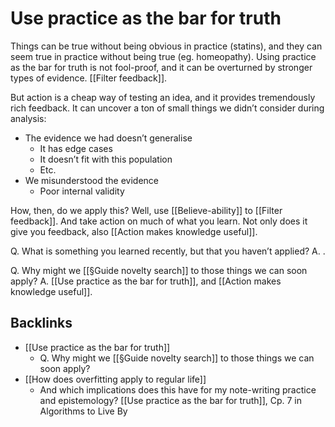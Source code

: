 # Use practice as the bar for truth
Things can be true without being obvious in practice (statins), and they can seem true in practice without being true (eg. homeopathy). Using practice as the bar for truth is not fool-proof, and it can be overturned by stronger types of evidence. [[Filter feedback]].

But action is a cheap way of testing an idea, and it provides tremendously rich feedback. It can uncover a ton of small things we didn’t consider during analysis:
* The evidence we had doesn’t generalise
	* It has edge cases
	* It doesn’t fit with this population
	* Etc.
* We misunderstood the evidence
	* Poor internal validity

How, then, do we apply this? Well, use [[Believe-ability]] to [[Filter feedback]]. And take action on much of what you learn. Not only does it give you feedback, also [[Action makes knowledge useful]]. 

Q. What is something you learned recently, but that you haven’t applied?
A. .

Q. Why might we [[§Guide novelty search]] to those things we can soon apply?
A. [[Use practice as the bar for truth]], and [[Action makes knowledge useful]].

## Backlinks
* [[Use practice as the bar for truth]]
	* Q. Why might we [[§Guide novelty search]] to those things we can soon apply?
* [[How does overfitting apply to regular life]]
	* And which implications does this have for my note-writing practice and epistemology? [[Use practice as the bar for truth]], Cp. 7 in Algorithms to Live By

<!-- #p4 -->

<!-- {BearID:1B84C6CA-D48B-411E-822E-56E60BBFF28E-361-0000005AC6EE3359} -->
